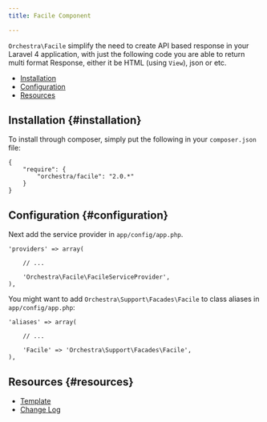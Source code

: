 ```yaml
---
title: Facile Component

---
```


`Orchestra\Facile` simplify the need to create API based response in your Laravel 4 application, with just the following code you are able to return multi format Response, either it be HTML (using `View`), json or etc.

* [Installation](#installation)
* [Configuration](#configuration)
* [Resources](#resources)

## Installation {#installation}

To install through composer, simply put the following in your `composer.json` file:

	{
		"require": {
			"orchestra/facile": "2.0.*"
		}
	}

## Configuration {#configuration}

Next add the service provider in `app/config/app.php`.

	'providers' => array(

		// ...

		'Orchestra\Facile\FacileServiceProvider',
	),

You might want to add `Orchestra\Support\Facades\Facile` to class aliases in `app/config/app.php`:

	'aliases' => array(

		// ...

		'Facile' => 'Orchestra\Support\Facades\Facile',
	),

## Resources {#resources}

* [Template](/docs/2.0/components/facile/templating)
* [Change Log](/docs/2.0/components/facile/changes#v2-0)
